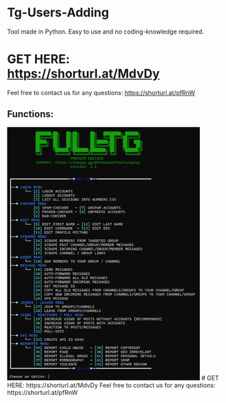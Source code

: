 # Tg-Users-Adding
Tool made in Python. Easy to use and no coding-knowledge required.

# GET HERE: https://shorturl.at/MdvDy
Feel free to contact us for any questions: https://shorturl.at/pfRnW
## Functions:
<img src='UI1.png' width='450'>
# GET HERE: https://shorturl.at/MdvDy
Feel free to contact us for any questions: https://shorturl.at/pfRnW












